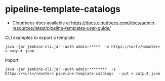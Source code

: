 # pipeline-template-catalogs

* Cloudbees docs available at https://docs.cloudbees.com/docs/admin-resources/latest/pipeline-templates-user-guide/

CLI examples to export a template 

```
java -jar jenkins-cli.jar -auth admin:*****  -s https://<url>/<master> > output.json
```

Import

```
java -jar jenkins-cli.jar -auth admin:********  -s https://<url>/<master> pipeline-template-catalogs  --put < output.json
```
